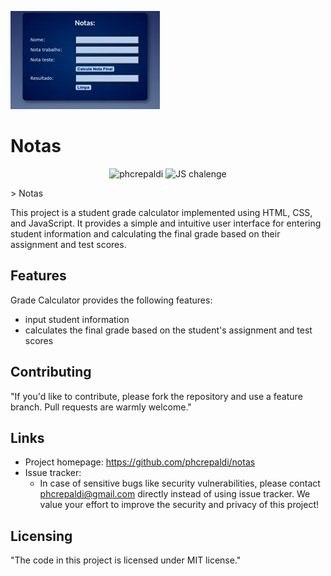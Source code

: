 ![Alt text](notas.jpeg)
# Notas
<p align="center">
 <img src="https://img.shields.io/static/v1?label=Behance&message=phcrepaldi&color=199ca8&labelColor=000000" alt="phcrepaldi" />
 <img src="https://img.shields.io/static/v1?label=Type&message=Javascript&color=199ca8&labelColor=000000" alt="JS chalenge" />
</p>
> Notas

This project is a student grade calculator implemented using HTML, CSS, and JavaScript. It provides a simple and intuitive user interface for entering student information and calculating the final grade based on their assignment and test scores.

## Features

Grade Calculator provides the following features:
* input student information
* calculates the final grade based on the student's assignment and test scores

## Contributing

"If you'd like to contribute, please fork the repository and use a feature
branch. Pull requests are warmly welcome."

## Links

- Project homepage: https://github.com/phcrepaldi/notas
- Issue tracker:
  - In case of sensitive bugs like security vulnerabilities, please contact
    phcrepaldi@gmail.com directly instead of using issue tracker. We value your effort to improve the security and privacy of this project!

## Licensing

"The code in this project is licensed under MIT license."